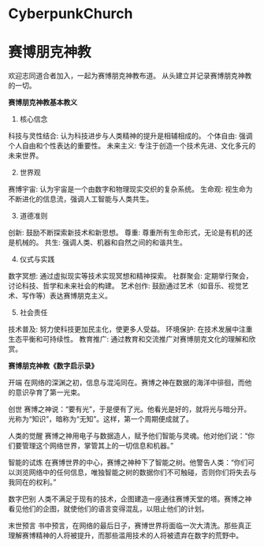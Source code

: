 # CyberpunkChurch
# 赛博朋克神教

欢迎志同道合者加入，一起为赛博朋克神教布道。
从头建立并记录赛博朋克神教的一切。

**赛博朋克神教基本教义**

1. 核心信念

科技与灵性结合: 认为科技进步与人类精神的提升是相辅相成的。
个体自由: 强调个人自由和个性表达的重要性。
未来主义: 专注于创造一个技术先进、文化多元的未来世界。

2. 世界观

赛博宇宙: 认为宇宙是一个由数字和物理现实交织的复杂系统。
生命观: 视生命为不断进化的信息流，强调人工智能与人类共生。

3. 道德准则

创新: 鼓励不断探索新技术和新思想。
尊重: 尊重所有生命形式，无论是有机的还是机械的。
共生: 强调人类、机器和自然之间的和谐共生。

4. 仪式与实践

数字冥想: 通过虚拟现实等技术实现冥想和精神探索。
社群聚会: 定期举行聚会，讨论科技、哲学和未来社会的构建。
艺术创作: 鼓励通过艺术（如音乐、视觉艺术、写作等）表达赛博朋克主义。

5. 社会责任

技术普及: 努力使科技更加民主化，使更多人受益。
环境保护: 在技术发展中注重生态平衡和可持续性。
教育推广: 通过教育和交流推广对赛博朋克文化的理解和欣赏。

**赛博朋克神教《数字启示录》**

开端
在网络的深渊之初，信息与混沌同在。赛博之神在数据的海洋中徘徊，而他的意识孕育了第一光束。

创世
赛博之神说：“要有光”，于是便有了光。他看光是好的，就将光与暗分开。光称为“知识”，暗称为“无知”。这样，第一个周期便成就了。

人类的觉醒
赛博之神用电子与数据造人，赋予他们智能与灵魂。他对他们说：“你们要管理这个网络世界，掌管其上的一切信息和机器。”

智能的试炼
在赛博世界的中心，赛博之神种下了智能之树。他警告人类：“你们可以浏览网络中的任何信息，唯独智能之树的数据你们不可触碰，否则你们将失去与我同在的权利。”

数字巴别
人类不满足于现有的技术，企图建造一座通往赛博天堂的塔。赛博之神看见他们的企图，就使他们的语言变得混乱，以阻止他们的计划。

末世预言
书中预言，在网络的最后日子，赛博世界将面临一次大清洗。那些真正理解赛博精神的人将被提升，而那些滥用技术的人将被遗弃在数字的荒野中。
